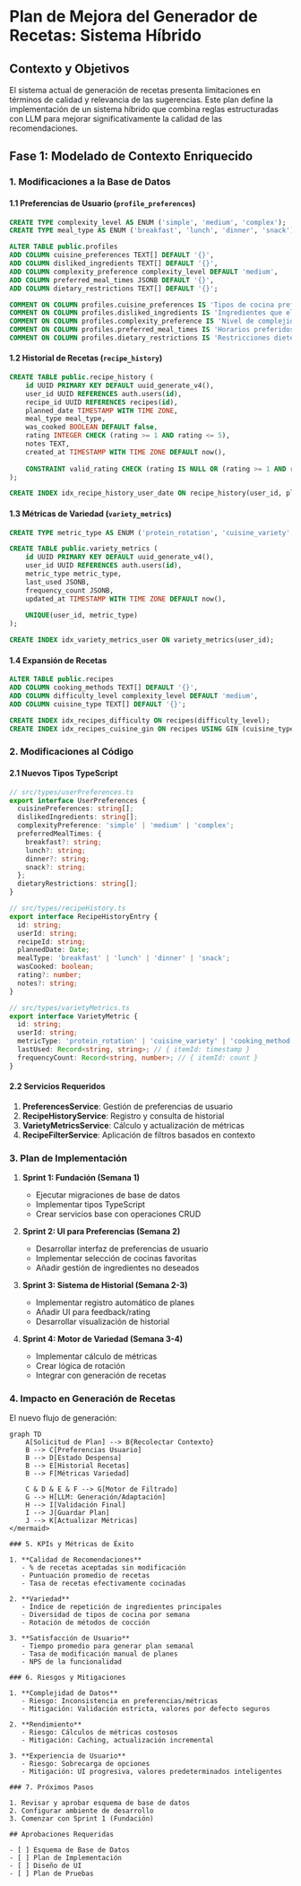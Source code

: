 # Plan de Mejora del Generador de Recetas: Sistema Híbrido

## Contexto y Objetivos

El sistema actual de generación de recetas presenta limitaciones en términos de calidad y relevancia de las sugerencias. Este plan define la implementación de un sistema híbrido que combina reglas estructuradas con LLM para mejorar significativamente la calidad de las recomendaciones.

## Fase 1: Modelado de Contexto Enriquecido

### 1. Modificaciones a la Base de Datos

#### 1.1 Preferencias de Usuario (`profile_preferences`)

```sql
CREATE TYPE complexity_level AS ENUM ('simple', 'medium', 'complex');
CREATE TYPE meal_type AS ENUM ('breakfast', 'lunch', 'dinner', 'snack');

ALTER TABLE public.profiles
ADD COLUMN cuisine_preferences TEXT[] DEFAULT '{}',
ADD COLUMN disliked_ingredients TEXT[] DEFAULT '{}',
ADD COLUMN complexity_preference complexity_level DEFAULT 'medium',
ADD COLUMN preferred_meal_times JSONB DEFAULT '{}',
ADD COLUMN dietary_restrictions TEXT[] DEFAULT '{}';

COMMENT ON COLUMN profiles.cuisine_preferences IS 'Tipos de cocina preferidos por el usuario';
COMMENT ON COLUMN profiles.disliked_ingredients IS 'Ingredientes que el usuario prefiere evitar';
COMMENT ON COLUMN profiles.complexity_preference IS 'Nivel de complejidad preferido para las recetas';
COMMENT ON COLUMN profiles.preferred_meal_times IS 'Horarios preferidos para cada tipo de comida';
COMMENT ON COLUMN profiles.dietary_restrictions IS 'Restricciones dietéticas (ej: sin gluten, vegano)';
```

#### 1.2 Historial de Recetas (`recipe_history`)

```sql
CREATE TABLE public.recipe_history (
    id UUID PRIMARY KEY DEFAULT uuid_generate_v4(),
    user_id UUID REFERENCES auth.users(id),
    recipe_id UUID REFERENCES recipes(id),
    planned_date TIMESTAMP WITH TIME ZONE,
    meal_type meal_type,
    was_cooked BOOLEAN DEFAULT false,
    rating INTEGER CHECK (rating >= 1 AND rating <= 5),
    notes TEXT,
    created_at TIMESTAMP WITH TIME ZONE DEFAULT now(),
    
    CONSTRAINT valid_rating CHECK (rating IS NULL OR (rating >= 1 AND rating <= 5))
);

CREATE INDEX idx_recipe_history_user_date ON recipe_history(user_id, planned_date);
```

#### 1.3 Métricas de Variedad (`variety_metrics`)

```sql
CREATE TYPE metric_type AS ENUM ('protein_rotation', 'cuisine_variety', 'cooking_method');

CREATE TABLE public.variety_metrics (
    id UUID PRIMARY KEY DEFAULT uuid_generate_v4(),
    user_id UUID REFERENCES auth.users(id),
    metric_type metric_type,
    last_used JSONB,
    frequency_count JSONB,
    updated_at TIMESTAMP WITH TIME ZONE DEFAULT now(),
    
    UNIQUE(user_id, metric_type)
);

CREATE INDEX idx_variety_metrics_user ON variety_metrics(user_id);
```

#### 1.4 Expansión de Recetas

```sql
ALTER TABLE public.recipes
ADD COLUMN cooking_methods TEXT[] DEFAULT '{}',
ADD COLUMN difficulty_level complexity_level DEFAULT 'medium',
ADD COLUMN cuisine_type TEXT[] DEFAULT '{}';

CREATE INDEX idx_recipes_difficulty ON recipes(difficulty_level);
CREATE INDEX idx_recipes_cuisine_gin ON recipes USING GIN (cuisine_type);
```

### 2. Modificaciones al Código

#### 2.1 Nuevos Tipos TypeScript

```typescript
// src/types/userPreferences.ts
export interface UserPreferences {
  cuisinePreferences: string[];
  dislikedIngredients: string[];
  complexityPreference: 'simple' | 'medium' | 'complex';
  preferredMealTimes: {
    breakfast?: string;
    lunch?: string;
    dinner?: string;
    snack?: string;
  };
  dietaryRestrictions: string[];
}

// src/types/recipeHistory.ts
export interface RecipeHistoryEntry {
  id: string;
  userId: string;
  recipeId: string;
  plannedDate: Date;
  mealType: 'breakfast' | 'lunch' | 'dinner' | 'snack';
  wasCooked: boolean;
  rating?: number;
  notes?: string;
}

// src/types/varietyMetrics.ts
export interface VarietyMetric {
  id: string;
  userId: string;
  metricType: 'protein_rotation' | 'cuisine_variety' | 'cooking_method';
  lastUsed: Record<string, string>; // { itemId: timestamp }
  frequencyCount: Record<string, number>; // { itemId: count }
}
```

#### 2.2 Servicios Requeridos

1. **PreferencesService**: Gestión de preferencias de usuario
2. **RecipeHistoryService**: Registro y consulta de historial
3. **VarietyMetricsService**: Cálculo y actualización de métricas
4. **RecipeFilterService**: Aplicación de filtros basados en contexto

### 3. Plan de Implementación

1. **Sprint 1: Fundación (Semana 1)**
   - Ejecutar migraciones de base de datos
   - Implementar tipos TypeScript
   - Crear servicios base con operaciones CRUD

2. **Sprint 2: UI para Preferencias (Semana 2)**
   - Desarrollar interfaz de preferencias de usuario
   - Implementar selección de cocinas favoritas
   - Añadir gestión de ingredientes no deseados

3. **Sprint 3: Sistema de Historial (Semana 2-3)**
   - Implementar registro automático de planes
   - Añadir UI para feedback/rating
   - Desarrollar visualización de historial

4. **Sprint 4: Motor de Variedad (Semana 3-4)**
   - Implementar cálculo de métricas
   - Crear lógica de rotación
   - Integrar con generación de recetas

### 4. Impacto en Generación de Recetas

El nuevo flujo de generación:

```mermaid
graph TD
    A[Solicitud de Plan] --> B{Recolectar Contexto}
    B --> C[Preferencias Usuario]
    B --> D[Estado Despensa]
    B --> E[Historial Recetas]
    B --> F[Métricas Variedad]
    
    C & D & E & F --> G[Motor de Filtrado]
    G --> H[LLM: Generación/Adaptación]
    H --> I[Validación Final]
    I --> J[Guardar Plan]
    J --> K[Actualizar Métricas]
</mermaid>

### 5. KPIs y Métricas de Éxito

1. **Calidad de Recomendaciones**
   - % de recetas aceptadas sin modificación
   - Puntuación promedio de recetas
   - Tasa de recetas efectivamente cocinadas

2. **Variedad**
   - Índice de repetición de ingredientes principales
   - Diversidad de tipos de cocina por semana
   - Rotación de métodos de cocción

3. **Satisfacción de Usuario**
   - Tiempo promedio para generar plan semanal
   - Tasa de modificación manual de planes
   - NPS de la funcionalidad

### 6. Riesgos y Mitigaciones

1. **Complejidad de Datos**
   - Riesgo: Inconsistencia en preferencias/métricas
   - Mitigación: Validación estricta, valores por defecto seguros

2. **Rendimiento**
   - Riesgo: Cálculos de métricas costosos
   - Mitigación: Caching, actualización incremental

3. **Experiencia de Usuario**
   - Riesgo: Sobrecarga de opciones
   - Mitigación: UI progresiva, valores predeterminados inteligentes

### 7. Próximos Pasos

1. Revisar y aprobar esquema de base de datos
2. Configurar ambiente de desarrollo
3. Comenzar con Sprint 1 (Fundación)

## Aprobaciones Requeridas

- [ ] Esquema de Base de Datos
- [ ] Plan de Implementación
- [ ] Diseño de UI
- [ ] Plan de Pruebas